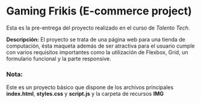 # Gaming Frikis (E-commerce project)

Esta es la pre-entrega del proyecto realizado en el curso de *Talento Tech*.

**Descripción:** El proyecto se trata de una página web para una tienda de computación, ésta maqueta además de ser atractiva para el usuario cumple con varios requisitos importantes como la utilización de Flexbox, Grid, un formulario funcional y la parte responsive.  

### Nota:
 Este es un proyecto básico que dispone de los archivos principales **index.html**, **styles.css** y **script.js** y la carpeta de recursos **IMG**

